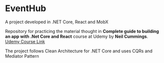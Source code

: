 # EventHub

A project developed in .NET Core, React and MobX

Repository for practicing the material thought in **Complete guide to building an app with .Net Core and React** course at Udemy by **Neil Cummings**. [Udemy Course Link](https://www.udemy.com/course/complete-guide-to-building-an-app-with-net-core-and-react/)

The project follows Clean Architecture for .NET Core and uses CQRs and Mediator Pattern